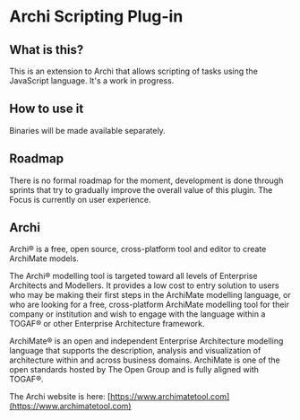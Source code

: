 ﻿# Archi Scripting Plug-in

## What is this?
This is an extension to Archi that allows scripting of tasks using the JavaScript language. It's a work in progress.

## How to use it
Binaries will be made available separately.

## Roadmap
There is no formal roadmap for the moment, development is done through sprints that try to gradually improve the overall value of this plugin. The Focus is currently on user experience.

## Archi
Archi® is a free, open source, cross-platform tool and editor to create ArchiMate models.

The Archi® modelling tool is targeted toward all levels of Enterprise Architects and Modellers. It provides a low cost to entry solution to users who may be making their first steps in the ArchiMate modelling language, or who are looking for a free, cross-platform ArchiMate modelling tool for their company or institution and wish to engage with the language within a TOGAF® or other Enterprise Architecture framework.

ArchiMate® is an open and independent Enterprise Architecture modelling language that supports the description, analysis and visualization of architecture within and across business domains. ArchiMate is one of the open standards hosted by The Open Group and is fully aligned with TOGAF®.

The Archi website is here: [https://www.archimatetool.com](https://www.archimatetool.com)
